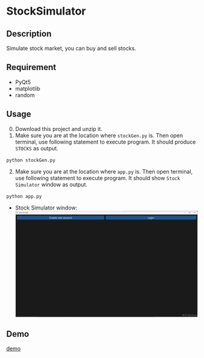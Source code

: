# StockSimulator

## Description
Simulate stock market, you can buy and sell stocks.  

## Requirement
* PyQt5
* matplotlib
* random

## Usage
0. Download this project and unzip it.  
1. Make sure you are at the location where `stockGen.py` is. Then open terminal, use following statement to execute program. It should produce `STOCKS` as output.
```
python stockGen.py  
```
2. Make sure you are at the location where `app.py` is. Then open terminal, use following statement to execute program. It should show `Stock Simulator` window as output.
```
python app.py  
```
* Stock Simulator window:  
![StockSimulator](https://github.com/rex0988476/StockSimulator/blob/main/README/main_window.png)
## Demo
[demo](https://www.youtube.com/watch?v=HeoxKrUldXw "demo")
